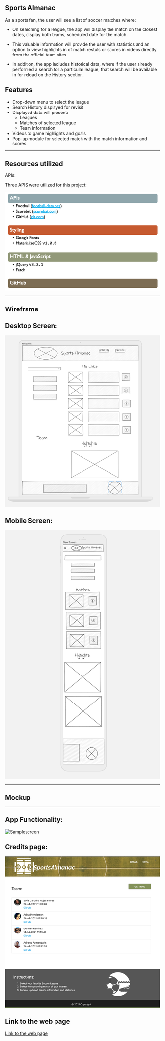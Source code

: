 ## Sports Almanac

As a sports fan, the user will see a list of soccer matches where:

- On searching for a league, the app will display the match on the closest dates, display both teams, scheduled date for the match.

- This valuable information will provide the user with statistics and an option to view highlights in of match restuls or scores in videos directly from the official team sites.

- In addition, the app includes historical data, where if the user already performed a search for a particular league, that search will be available in for reload on the History section.

## Features

- Drop-down menu to select the league
- Search History displayed for revisit
- Displayed data will present:
  - Leagues
  - Matches of selected league
  - Team information
- Videos to game highlights and goals
- Pop-up module for selected match with the match information and scores.

---

## Resources utilized

APIs:

Three APIS were utilized for this project:

![List of resources](./readme-docs/Resources.png)


---

## Wireframe

Desktop Screen:
----
![Samplescreen](./readme-docs/wireframepc.png)

Mobile Screen:
----
![Samplescreen](./readme-docs/wireframemobile.png)

---

## Mockup
----


App Functionality:
----
![Samplescreen](./readme-docs/appfunctionality.gif)


Credits page:
----
![Samplescreen](./readme-docs/Credits.png)

## Link to the web page

[Link to the web page](https://adina-hc.github.io/sports-almanac/)
